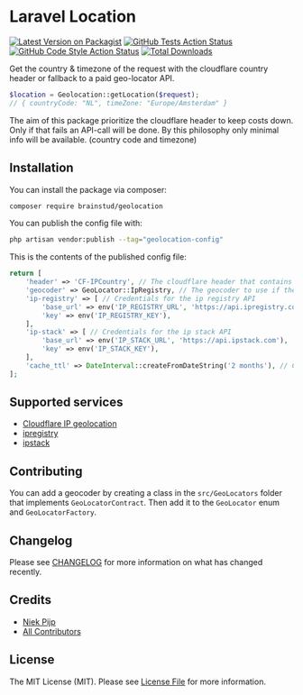 # Laravel Location

[![Latest Version on Packagist](https://img.shields.io/packagist/v/brainstud/geolocation.svg?style=flat-square)](https://packagist.org/packages/brainstud/geolocation)
[![GitHub Tests Action Status](https://img.shields.io/github/workflow/status/brainstud/geolocation/run-tests?label=tests)](https://github.com/brainstud/geolocation/actions?query=workflow%3Arun-tests+branch%3Amain)
[![GitHub Code Style Action Status](https://img.shields.io/github/workflow/status/brainstud/geolocation/Check%20&%20fix%20styling?label=code%20style)](https://github.com/brainstud/geolocation/actions?query=workflow%3A"Check+%26+fix+styling"+branch%3Amain)
[![Total Downloads](https://img.shields.io/packagist/dt/brainstud/geolocation.svg?style=flat-square)](https://packagist.org/packages/brainstud/geolocation)

Get the country & timezone of the request with the cloudflare country header or fallback to a paid geo-locator API.

```php
$location = Geolocation::getLocation($request);
// { countryCode: "NL", timeZone: "Europe/Amsterdam" }
````

The aim of this package prioritize the cloudflare header to keep costs down. Only if that fails an API-call will be done.
By this philosophy only minimal info will be available. (country code and timezone)

## Installation

You can install the package via composer:

```bash
composer require brainstud/geolocation
```
You can publish the config file with:

```bash
php artisan vendor:publish --tag="geolocation-config"
```

This is the contents of the published config file:

```php
return [
    'header' => 'CF-IPCountry', // The cloudflare header that contains the country code
    'geocoder' => GeoLocator::IpRegistry, // The geocoder to use if the header is empty
    'ip-registry' => [ // Credentials for the ip registry API
        'base_url' => env('IP_REGISTRY_URL', 'https://api.ipregistry.co'),
        'key' => env('IP_REGISTRY_KEY'),
    ],
    'ip-stack' => [ // Credentials for the ip stack API
        'base_url' => env('IP_STACK_URL', 'https://api.ipstack.com'),
        'key' => env('IP_STACK_KEY'),
    ],
    'cache_ttl' => DateInterval::createFromDateString('2 months'), // Cache TTL for the geocoder services.
];
```

## Supported services
- [Cloudflare IP geolocation](https://support.cloudflare.com/hc/en-us/articles/200168236-Configuring-Cloudflare-IP-Geolocation)
- [ipregistry](https://ipregistry.co/)
- [ipstack](https://ipstack.com)

## Contributing
You can add a geocoder by creating a class in the `src/GeoLocators` folder that implements `GeoLocatorContract`.
Then add it to the `GeoLocator` enum and `GeoLocatorFactory`.

## Changelog

Please see [CHANGELOG](CHANGELOG.md) for more information on what has changed recently.

## Credits

- [Niek Pijp](https://github.com/niekp)
- [All Contributors](../../contributors)

## License
The MIT License (MIT). Please see [License File](LICENSE.md) for more information.
